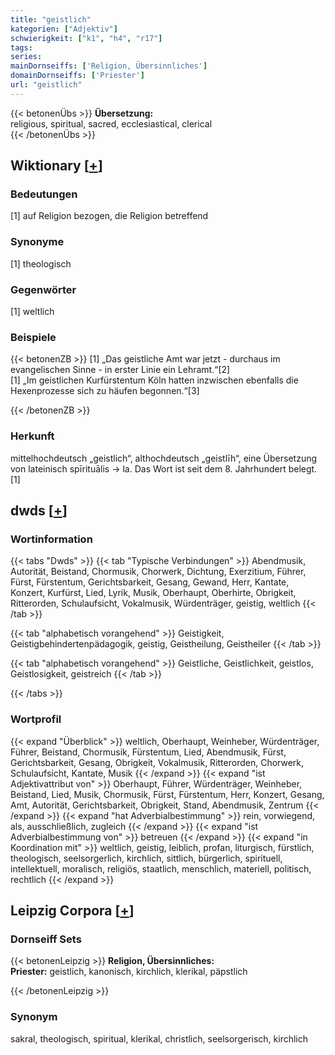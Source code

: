 ```yaml
---
title: "geistlich"
kategorien: ["Adjektiv"]
schwierigkeit: ["k1", "h4", "r17"]
tags:
series:
mainDornseiffs: ['Religion, Übersinnliches']
domainDornseiffs: ['Priester']
url: "geistlich"
---
```


{{< betonenÜbs >}}
**Übersetzung:**  
religious, spiritual, sacred, ecclesiastical, clerical  
{{< /betonenÜbs >}}

## Wiktionary [[+](https://de.wiktionary.org/wiki/geistlich)]

### Bedeutungen
[1] auf Religion bezogen, die Religion betreffend  

### Synonyme
[1] theologisch  

### Gegenwörter
[1] weltlich  

### Beispiele
{{< betonenZB >}}
[1] „Das geistliche Amt war jetzt - durchaus im evangelischen Sinne - in erster Linie ein Lehramt.“[2]  
[1] „Im geistlichen Kurfürstentum Köln hatten inzwischen ebenfalls die Hexenprozesse sich zu häufen begonnen.“[3]  

{{< /betonenZB >}}
### Herkunft
mittelhochdeutsch „geistlich“, althochdeutsch „geistlīh“, eine Übersetzung von lateinisch spīrituālis → la. Das Wort ist seit dem 8. Jahrhundert belegt.[1]  



## dwds [[+](https://www.dwds.de/wb/geistlich)]

### Wortinformation
{{< tabs "Dwds" >}}
{{< tab "Typische Verbindungen" >}}
Abendmusik, Autorität, Beistand, Chormusik, Chorwerk, Dichtung, Exerzitium, Führer, Fürst, Fürstentum, Gerichtsbarkeit, Gesang, Gewand, Herr, Kantate, Konzert, Kurfürst, Lied, Lyrik, Musik, Oberhaupt, Oberhirte, Obrigkeit, Ritterorden, Schulaufsicht, Vokalmusik, Würdenträger, geistig, weltlich
{{< /tab >}}

{{< tab "alphabetisch vorangehend" >}}
Geistigkeit, Geistigbehindertenpädagogik, geistig, Geistheilung, Geistheiler
{{< /tab >}}

{{< tab "alphabetisch vorangehend" >}}
Geistliche, Geistlichkeit, geistlos, Geistlosigkeit, geistreich
{{< /tab >}}

{{< /tabs >}}

### Wortprofil
{{< expand "Überblick" >}} weltlich, Oberhaupt, Weinheber, Würdenträger, Führer, Beistand, Chormusik, Fürstentum, Lied, Abendmusik, Fürst, Gerichtsbarkeit, Gesang, Obrigkeit, Vokalmusik, Ritterorden, Chorwerk, Schulaufsicht, Kantate, Musik {{< /expand >}}
{{< expand "ist Adjektivattribut von" >}} Oberhaupt, Führer, Würdenträger, Weinheber, Beistand, Lied, Musik, Chormusik, Fürst, Fürstentum, Herr, Konzert, Gesang, Amt, Autorität, Gerichtsbarkeit, Obrigkeit, Stand, Abendmusik, Zentrum {{< /expand >}}
{{< expand "hat Adverbialbestimmung" >}} rein, vorwiegend, als, ausschließlich, zugleich {{< /expand >}}
{{< expand "ist Adverbialbestimmung von" >}} betreuen {{< /expand >}}
{{< expand "in Koordination mit" >}} weltlich, geistig, leiblich, profan, liturgisch, fürstlich, theologisch, seelsorgerlich, kirchlich, sittlich, bürgerlich, spirituell, intellektuell, moralisch, religiös, staatlich, menschlich, materiell, politisch, rechtlich {{< /expand >}}

## Leipzig Corpora [[+](https://corpora.uni-leipzig.de/en/res?word=geistlich&corpusId=deu_newscrawl-public_2018)]

### Dornseiff Sets
{{< betonenLeipzig >}}
**Religion, Übersinnliches:**  
**Priester:** geistlich, kanonisch, kirchlich, klerikal, päpstlich  

{{< /betonenLeipzig >}}

### Synonym
sakral, theologisch, spiritual, klerikal, christlich, seelsorgerisch, kirchlich

